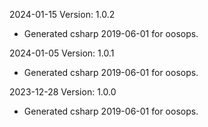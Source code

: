 2024-01-15 Version: 1.0.2
- Generated csharp 2019-06-01 for oosops.

2024-01-05 Version: 1.0.1
- Generated csharp 2019-06-01 for oosops.

2023-12-28 Version: 1.0.0
- Generated csharp 2019-06-01 for oosops.

